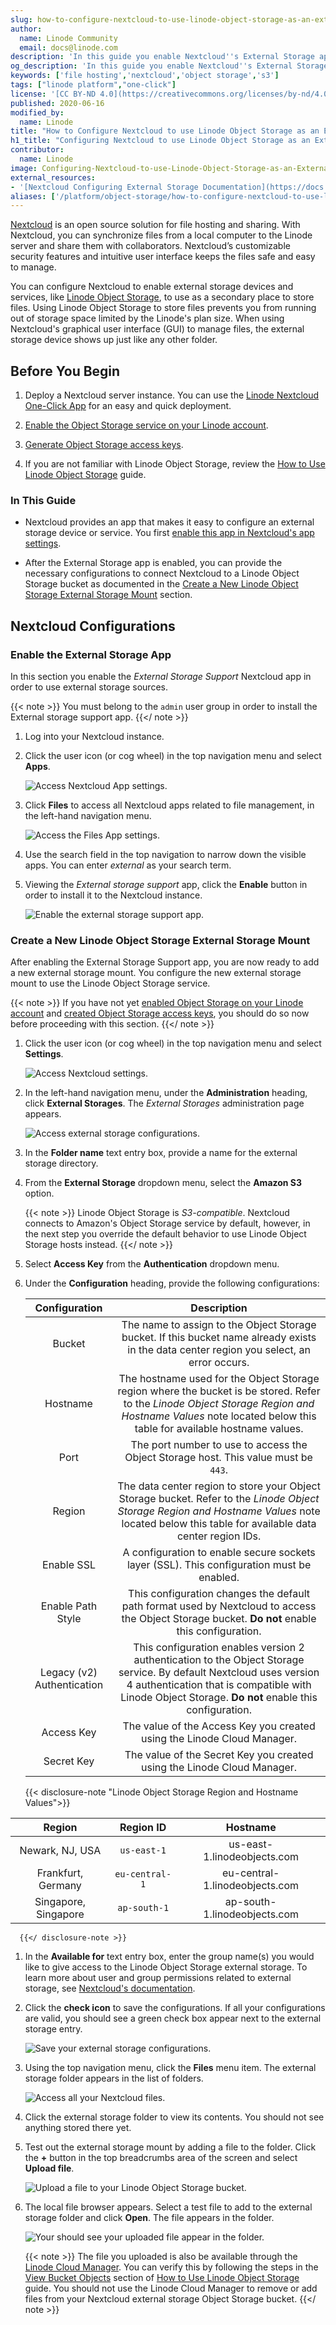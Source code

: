 ```yaml
---
slug: how-to-configure-nextcloud-to-use-linode-object-storage-as-an-external-storage-mount
author:
  name: Linode Community
  email: docs@linode.com
description: 'In this guide you enable Nextcloud''s External Storage app and then configure it to use Linode Object Storage as a secondary storage location. Nextcloud is a full-featured file hosting and sharing solution that can be easily installed on a Linode using One-Click Apps.'
og_description: 'In this guide you enable Nextcloud''s External Storage app and then configure it to use Linode Object Storage as a secondary storage location. Nextcloud is a full-featured file hosting and sharing solution that can be easily installed on a Linode using One-Click Apps.'
keywords: ['file hosting','nextcloud','object storage','s3']
tags: ["linode platform","one-click"]
license: '[CC BY-ND 4.0](https://creativecommons.org/licenses/by-nd/4.0)'
published: 2020-06-16
modified_by:
  name: Linode
title: "How to Configure Nextcloud to use Linode Object Storage as an External Storage Mount"
h1_title: "Configuring Nextcloud to use Linode Object Storage as an External Storage Mount"
contributor:
  name: Linode
image: Configuring-Nextcloud-to-use-Linode-Object-Storage-as-an-External-Storage-Mount_1200x631.png
external_resources:
- '[Nextcloud Configuring External Storage Documentation](https://docs.nextcloud.com/server/15/admin_manual/configuration_files/external_storage_configuration_gui.html#)'
aliases: ['/platform/object-storage/how-to-configure-nextcloud-to-use-linode-object-storage-as-an-external-storage-mount/']
---
```

[Nextcloud](https://nextcloud.com/) is an open source solution for file hosting and sharing. With Nextcloud, you can synchronize files from a local computer to the Linode server and share them with collaborators. Nextcloud’s customizable security features and intuitive user interface keeps the files safe and easy to manage.

You can configure Nextcloud to enable external storage devices and services, like [Linode Object Storage](https://www.linode.com/products/object-storage/), to use as a secondary place to store files. Using Linode Object Storage to store files prevents you from running out of storage space limited by the Linode's plan size. When using Nextcloud's graphical user interface (GUI) to manage files, the external storage device shows up just like any other folder.

## Before You Begin

1. Deploy a Nextcloud server instance. You can use the [Linode Nextcloud One-Click App](/docs/platform/one-click/how-to-deploy-nextcloud-with-one-click-apps/) for an easy and quick deployment.

1. [Enable the Object Storage service on your Linode account](/docs/platform/object-storage/how-to-use-object-storage/#enable-object-storage).

1. [Generate Object Storage access keys](/docs/platform/object-storage/how-to-use-object-storage/#generate-a-key-pair).

1. If you are not familiar with Linode Object Storage, review the [How to Use Linode Object Storage](/docs/platform/object-storage/how-to-use-object-storage/) guide.

### In This Guide

- Nextcloud provides an app that makes it easy to configure an external storage device or service. You first [enable this app in Nextcloud's app settings](#enable-the-external-storage-app).

- After the External Storage app is enabled, you can provide the necessary configurations to connect Nextcloud to a Linode Object Storage bucket as documented in the [Create a New Linode Object Storage External Storage Mount](#create-a-new-linode-object-storage-external-storage-mount) section.

## Nextcloud Configurations
### Enable the External Storage App

In this section you enable the *External Storage Support* Nextcloud app in order to use external storage sources.

{{< note >}}
You must belong to the `admin` user group in order to install the External storage support app.
{{</ note >}}

1. Log into your Nextcloud instance.

1. Click the user icon (or cog wheel) in the top navigation menu and select **Apps**.

    ![Access Nextcloud App settings.](access-app-settings.png)

1.  Click **Files** to access all Nextcloud apps related to file management, in the left-hand navigation menu.

    ![Access the Files App settings.](files-app-settings.png)

1. Use the search field in the top navigation to narrow down the visible apps. You can enter *external* as your search term.

1. Viewing the *External storage support* app, click the **Enable** button in order to install it to the Nextcloud instance.

    ![Enable the external storage support app.](enable-external-storage.png)

### Create a New Linode Object Storage External Storage Mount

After enabling the External Storage Support app, you are now ready to add a new external storage mount. You configure the new external storage mount to use the Linode Object Storage service.

{{< note >}}
If you have not yet [enabled Object Storage on your Linode account](/docs/platform/object-storage/how-to-use-object-storage/#enable-object-storage) and [created Object Storage access keys](/docs/platform/object-storage/how-to-use-object-storage/#generate-a-key-pair), you should do so now before proceeding with this section.
{{</ note >}}

1. Click the user icon (or cog wheel) in the top navigation menu and select **Settings**.

    ![Access Nextcloud settings.](access-settings.png)

1. In the left-hand navigation menu, under the **Administration** heading, click **External Storages**. The *External Storages* administration page appears.

    ![Access external storage configurations.](access-external-storage.png)

1. In the **Folder name** text entry box, provide a name for the external storage directory.

1. From the **External Storage** dropdown menu, select the **Amazon S3** option.

    {{< note >}}
Linode Object Storage is *S3-compatible*. Nextcloud connects to Amazon's Object Storage service by default, however, in the next step you override the default behavior to use Linode Object Storage hosts instead.
    {{</ note >}}

1. Select **Access Key** from the **Authentication** dropdown menu.

1. Under the **Configuration** heading, provide the following configurations:

    | **Configuration** | **Description** |
    | :------: | :------: |
    | Bucket | The name to assign to the Object Storage bucket. If this bucket name already exists in the data center region you select, an error occurs. |
    | Hostname | The hostname used for the Object Storage region where the bucket is be stored. Refer to the *Linode Object Storage Region and Hostname Values* note located below this table for available hostname values. |
    | Port | The port number to use to access the Object Storage host. This value must be `443`. |
    | Region | The data center region to store your Object Storage bucket. Refer to the *Linode Object Storage Region and Hostname Values* note located below this table for available data center region IDs. |
    | Enable SSL | A configuration to enable secure sockets layer (SSL). This configuration must be enabled. |
    | Enable Path Style | This configuration changes the default path format used by Nextcloud to access the Object Storage bucket. **Do not** enable this configuration. |
    | Legacy (v2) Authentication | This configuration enables version 2 authentication to the Object Storage service. By default Nextcloud uses version 4 authentication that is compatible with Linode Object Storage. **Do not** enable this configuration.|
    | Access Key | The value of the Access Key you created using the Linode Cloud Manager. |
    | Secret Key | The value of the Secret Key you created using the Linode Cloud Manager. |

      {{< disclosure-note "Linode Object Storage Region and Hostname Values">}}

| **Region** | **Region ID** | **Hostname** |
|:------:|:------:|:------:|
| Newark, NJ, USA | `us-east-1` | us-east-1.linodeobjects.com |
| Frankfurt, Germany | `eu-central-1` | eu-central-1.linodeobjects.com |
| Singapore, Singapore | `ap-south-1` | ap-south-1.linodeobjects.com |
      {{</ disclosure-note >}}

1. In the **Available for** text entry box, enter the group name(s) you would like to give access to the Linode Object Storage external storage. To learn more about user and group permissions related to external storage, see [Nextcloud's documentation](https://docs.nextcloud.com/server/15/admin_manual/configuration_files/external_storage_configuration_gui.html#user-and-group-permissions).

1. Click the **check icon**  to save the configurations. If all your configurations are valid, you should see a green check box appear next to the external storage entry.

      ![Save your external storage configurations.](saved-external-storage-configs.png)

1. Using the top navigation menu, click the **Files** menu item. The external storage folder appears in the list of folders.

      ![Access all your Nextcloud files.](view-all-files.png)

1. Click the external storage folder to view its contents. You should not see anything stored there yet.

1. Test out the external storage mount by adding a file to the folder. Click the **+** button in the top breadcrumbs area of the screen and select **Upload file**.

      ![Upload a file to your Linode Object Storage bucket.](upload-file-menu.png)

1. The local file browser appears. Select a test file to add to the external storage folder and click **Open**. The file appears in the folder.

      ![Your should see your uploaded file appear in the folder.](uploaded-image.png)

    {{< note >}}
The file you uploaded is also be available through the [Linode Cloud Manager](https://cloud.linode.com/). You can verify this by following the steps in the [View Bucket Objects](/docs/platform/object-storage/how-to-use-object-storage/#view-bucket-objects) section  of [How to Use Linode Object Storage](/docs/platform/object-storage/how-to-use-object-storage/) guide. You should not use the Linode Cloud Manager to remove or add files from your Nextcloud external storage Object Storage bucket.
    {{</ note >}}
